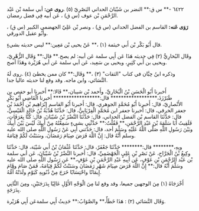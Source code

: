 ٦٤٢٢ -** س ق:** النضر بن شَيْبَانَ الحداني البَصْرِيّ (٥) .**روى عن:** أبي سلمة بْن عَبْد الرَّحْمَنِ بْن عوف (س ق) ، عَن أبيه فِي فضل رمضان.

**رَوَى عَنه:** القاسم بن الفضل الحداني (س ق) ، ونصر بْن عَلِيّ الجهضمي الكبير (س ق) ، وأَبُو عقيل الدورقي.

قال أَبُو بَكْر بْن أَبي خيثمة (١) ،** عَنْ يحيى بْن مَعِين:** ليس حديثه بشيءٍ.

وقَال البُخارِيُّ (٢) فِي حديثه هَذَا عَن أَبِي سلمة عَن أبيه: لم يصح.** قال:** وَقَال الزُّهْرِيّ، ويحيى بن أَبي كَثِيرٍ، ويحيى بن سَعِيد، عَن أبي سلمة عَن أبي هُرَيْرة وهَذَا أصح.

وذكره ابنُ حِبَّان في كتاب "الثقات" (٣) ،** وَقَال:** كان ممن يخطئ (٤) .روى لَهُ النَّسَائي، وابن ماجه. وقد وقع لنا حديثه عاليا جدا.

أَخبرنا أَبُو الْحَسَنِ بْنُ الْبُخَارِيِّ، وأَحمد بْن شيبان،** قَالا:** أَخبرنا أبو حفص بن طَبَرْزَذَ،****************** قال:****************** أَخبرنا الْقَاضِي أَبُو بَكْرٍ الأَنْصارِيّ، قال: أَخبرنا أَبُو مُحَمَّدٍ الجوهري، قال: أَخبرنا أَبُو القاسم إِبْرَاهِيم بْن أَحْمَدَ بْن جعفر الخرقي، قال: أَخبرنا جعفر ابن مُحَمَّدٍ الْفِرْيَابِيُّ، قال: حَدَّثَنَا هُدْبَةُ بْنُ خَالِدٍ الْقَيْسِيُّ، قال: حَدَّثَنَا القاسم بْن الفضل الحداني، قال: حَدَّثَنَا النَّضْرُ بْنُ شَيْبَانَ، قال: كُنَّا بِعَرَفَاتٍ، فَلَقِيتُ أَبَا سَلَمَةَ بْنَ عَبْدِ الرَّحْمَنِ،** فَقُلْتُ:** حَدَّثْنِي بشيءٍ سَمِعْتُهُ مِنْ أَبِيكَ لَيْسَ بَيْنَ أَبِيكَ وبَيْنَ رَسُولِ اللَّهِ صَلَّى اللَّهُ عَلَيْهِ وسَلَّمَ أحد، قال: حَدَّثني أَبِي عَنْ رَسُولِ اللَّهِ صلى الله عليه وسلم أَنَّهُ قال: إِنَّ اللَّهَ فَرَضَ صِيَامَ رَمَضَانَ، وسَنَنْتُ لَكُمْ قِيَامَهُ.

وبِهِ،******** قال:******** حَدَّثَنَا جَعْفَرٌ، قال: حَدَّثَنَا عُثْمَانُ بْنُ أَبي شَيْبَة، قال: حَدَّثَنَا وكِيعُ بْنُ الْجَرَّاحِ، عَنْ نَصْرِ بْنِ عَلِيٍ الْجَهْضَمِيِّ، قال: أَخبرنا النَّضْرُ بْنُ شَيْبَانَ، عَن أبي سلمة بْن عَبْد الرَّحْمَنِ بْنِ عَوْفٍ، عَن أَبِيهِ عَبْدِ الرَّحْمَنِ بْنِ عَوْفٍ،** عَنِ رَسُول اللَّهِ صلى الله عليه وسَلَّمَ أَنَّهُ قال:** إِنَّ اللَّهَ فَرَضَ صِيَامَ شَهْرِ رَمَضَانَ وسَنَنْتُ لَكُمْ قِيَامَهُ، فَمَنْ صَامَ وقَامَ إِيمَانًا واحْتِسَابًا خَرَجَ مِنْ ذُنُوبِهِ كَيَوْمِ ولَدَتْهُ أُمُّهُ.

أَخْرَجَاهُ (١) مِنَ الوجهين جميعا، وقد وقع لنا مِنَ الْوَجْهِ الأَوَّلِ عَالِيًا بِدَرَجَتَيْنِ، ومِنَ الثَّانِي بِدَرَجَةٍ.

وَقَال النَّسَائي (٢) : هَذَا خَطَأٌ،** والصَّوَابُ:** حَدِيثُ أَبِي سلمةعَن أَبِي هُرَيْرة.